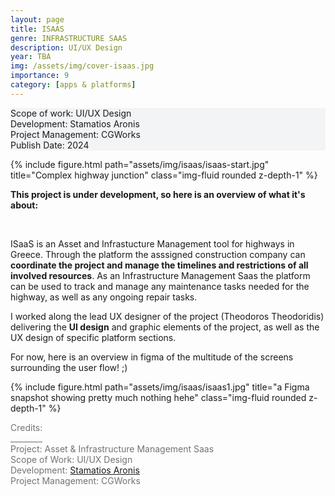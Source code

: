 ```yaml
---
layout: page
title: ISAAS
genre: INFRASTRUCTURE SAAS
description: UI/UX Design
year: TBA
img: /assets/img/cover-isaas.jpg
importance: 9
category: [apps & platforms]
---
```


<div class="px-3 pt-3 pb-1 mb-3 rounded" style="background-color: rgba(43, 86, 127, .05);">
    <p>
    Scope of work: UI/UX Design<br>
    Development: Stamatios Aronis<br>
    Project Management: CGWorks<br>
    Publish Date: 2024<br>
    <!-- <a href="https://www.iaotech.space">Visit the Website ↗</a> -->
    </p>
 </div>

<div class="row">
    <div class="col-sm">
        {% include figure.html path="assets/img/isaas/isaas-start.jpg" title="Complex highway junction" class="img-fluid rounded z-depth-1" %}
    </div>
</div>

<div class="row my-3 text-md-center justify-content-center">
    <div class="col-lg-8">
        <p><b>This project is under development, so here is an overview of what it's about:</b></p> <br>
        <p>ISaaS is an Asset and Infrastucture Management tool for highways in Greece. Through the platform the asssigned construction company can <b>coordinate the project and manage the timelines and restrictions of all involved resources</b>. As an Infrastructure Management Saas the platform can be used to track and manage any maintenance tasks needed for the highway, as well as any ongoing repair tasks.</p>
        <p>I worked along the lead UX designer of the project (Theodoros Theodoridis) delivering the <b>UI design</b> and graphic elements of the project, as well as the UX design of specific platform sections.</p>
        <p>For now, here is an overview in figma of the multitude of the screens surrounding the user flow! ;)</p>
        </div>    
</div>

<div class="row">
    <div class="col-sm">
        {% include figure.html path="assets/img/isaas/isaas1.jpg" title="a Figma snapshot showing pretty much nothing hehe" class="img-fluid rounded z-depth-1" %}
    </div>
</div>

<div class="text-center">
    <p style="color: #737373; font-weight: 400;">Credits:<br>
    ________<br>
    Project: Asset & Infrastructure Management Saas<br>
    Scope of Work: UI/UX Design<br>
    <!-- Client: UNI-PHARMA<br> -->
    Development: <a href="https://gr.linkedin.com/in/stamatiosaronis">Stamatios Aronis</a><br>
    Project Management: CGWorks</p> 
</div>
